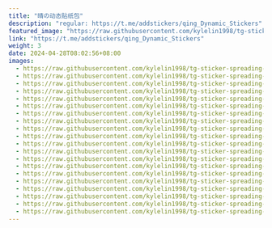 ```yaml
---
title: "晴の动态贴纸包"
description: "regular: https://t.me/addstickers/qing_Dynamic_Stickers"
featured_image: "https://raw.githubusercontent.com/kylelin1998/tg-sticker-spreading-worldwide-images/main/img/db99b2bf-ad9b-44c5-9cf7-916b0454b5cf.jpg"
link: "https://t.me/addstickers/qing_Dynamic_Stickers"
weight: 3
date: 2024-04-28T08:02:56+08:00
images:
  - https://raw.githubusercontent.com/kylelin1998/tg-sticker-spreading-worldwide-images/main/img/db99b2bf-ad9b-44c5-9cf7-916b0454b5cf.jpg
  - https://raw.githubusercontent.com/kylelin1998/tg-sticker-spreading-worldwide-images/main/img/9a935b2f-42ed-4324-869c-010f360f925e.jpg
  - https://raw.githubusercontent.com/kylelin1998/tg-sticker-spreading-worldwide-images/main/img/03030812-2d55-4bc2-8607-0065f610146d.jpg
  - https://raw.githubusercontent.com/kylelin1998/tg-sticker-spreading-worldwide-images/main/img/27f3ad4e-f75e-488d-ac00-e6599367605c.jpg
  - https://raw.githubusercontent.com/kylelin1998/tg-sticker-spreading-worldwide-images/main/img/3ff3d8d5-512c-45ec-92d8-8319cd6b050a.jpg
  - https://raw.githubusercontent.com/kylelin1998/tg-sticker-spreading-worldwide-images/main/img/c7af1d21-4276-499e-9a99-c4fe21faaf36.jpg
  - https://raw.githubusercontent.com/kylelin1998/tg-sticker-spreading-worldwide-images/main/img/2506a418-d62c-476b-92a6-ed91b3e0ea34.jpg
  - https://raw.githubusercontent.com/kylelin1998/tg-sticker-spreading-worldwide-images/main/img/2daecb19-42df-4817-a6c9-ee4da91f47f3.jpg
  - https://raw.githubusercontent.com/kylelin1998/tg-sticker-spreading-worldwide-images/main/img/a2134a95-4717-45ac-b730-5178e4c4fa5c.jpg
  - https://raw.githubusercontent.com/kylelin1998/tg-sticker-spreading-worldwide-images/main/img/e49a2c96-4ed2-4563-8ef5-29201b7dd702.jpg
  - https://raw.githubusercontent.com/kylelin1998/tg-sticker-spreading-worldwide-images/main/img/f7e02da6-d9d7-4e96-bbb1-61f6b28ba830.jpg
  - https://raw.githubusercontent.com/kylelin1998/tg-sticker-spreading-worldwide-images/main/img/05cfa7a5-55c0-4248-85dc-b01086db4dfa.jpg
  - https://raw.githubusercontent.com/kylelin1998/tg-sticker-spreading-worldwide-images/main/img/5679bd2b-d438-4deb-adc2-4dac686d07cc.jpg
  - https://raw.githubusercontent.com/kylelin1998/tg-sticker-spreading-worldwide-images/main/img/d1f5bc76-2dd4-4fc8-b191-585dda9c88b0.jpg
  - https://raw.githubusercontent.com/kylelin1998/tg-sticker-spreading-worldwide-images/main/img/57362f08-d588-44a0-a0d5-61e94b1a65e8.jpg
  - https://raw.githubusercontent.com/kylelin1998/tg-sticker-spreading-worldwide-images/main/img/a68c09df-0acb-48f6-9160-7debf835854b.jpg
  - https://raw.githubusercontent.com/kylelin1998/tg-sticker-spreading-worldwide-images/main/img/a1a058c2-7ad7-4b85-acde-24724fd5fbf1.jpg
  - https://raw.githubusercontent.com/kylelin1998/tg-sticker-spreading-worldwide-images/main/img/2f60e3c9-e9c6-4fa2-82d7-17f3ecb9bc55.jpg
  - https://raw.githubusercontent.com/kylelin1998/tg-sticker-spreading-worldwide-images/main/img/99ff6473-9c7c-49da-b670-fef59854e6be.jpg
  - https://raw.githubusercontent.com/kylelin1998/tg-sticker-spreading-worldwide-images/main/img/e00eaedf-3b12-4f10-865f-7858da1d6858.jpg
---
```

